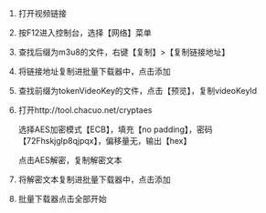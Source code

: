 1. 打开视频链接

2. 按F12进入控制台，选择【网络】菜单

3. 查找后缀为m3u8的文件，右键【复制】>【复制链接地址】

4. 将链接地址复制进批量下载器中，点击添加

5. 查找前缀为tokenVideoKey的文件，点击【预览】，复制videoKeyId

6. 打开http://tool.chacuo.net/cryptaes 

   选择AES加密模式【ECB】，填充【no padding】，密码【72Fhskjglp8qjpqx】，偏移量无，输出【hex】

   点击AES解密，复制解密文本

7. 将解密文本复制进批量下载器中，点击添加

8. 批量下载器点击全部开始


